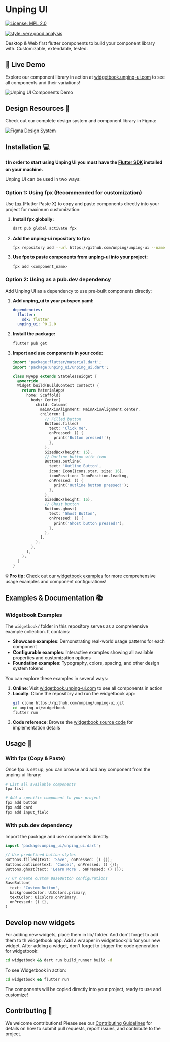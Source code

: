 # Unping UI

[![License: MPL 2.0](https://img.shields.io/badge/License-MPL_2.0-brightgreen.svg)](https://opensource.org/licenses/MPL-2.0)

[![style: very good analysis][very_good_analysis_badge]][very_good_analysis_link]

Desktop & Web first flutter components to build your component library with. Customizable, extendable, tested.

## 🌟 Live Demo

Explore our component library in action at [widgetbook.unping-ui.com](https://widgetbook.unping-ui.com) to see all components and their variations!

![Unping UI Components Demo](assets/images/widgetbook-demo.gif)

## Design Resources 🎨

Check out our complete design system and component library in Figma:

[![Figma Design System](https://img.shields.io/badge/Figma-Design%20System-F24E1E?style=for-the-badge&logo=figma&logoColor=white)](https://www.figma.com/community/file/1545817431010952080)

## Installation 💻

**❗ In order to start using Unping Ui you must have the [Flutter SDK][flutter_install_link] installed on your machine.**

Unping UI can be used in two ways:

### Option 1: Using fpx (Recommended for customization)

Use [fpx][fpx_link] (Flutter Paste X) to copy and paste components directly into your project for maximum customization:

1. **Install fpx globally:**
   ```sh
   dart pub global activate fpx
   ```

2. **Add the unping-ui repository to fpx:**
   ```sh
   fpx repository add --url https://github.com/unping/unping-ui --name unping-ui
   ```

3. **Use fpx to paste components from unping-ui into your project:**
   ```sh
   fpx add <component_name>
   ```

### Option 2: Using as a pub.dev dependency

Add Unping UI as a dependency to use pre-built components directly:

1. **Add unping_ui to your pubspec.yaml:**
   ```yaml
   dependencies:
     flutter:
       sdk: flutter
     unping_ui: ^0.2.0
   ```

2. **Install the package:**
   ```sh
   flutter pub get
   ```

3. **Import and use components in your code:**
   ```dart
   import 'package:flutter/material.dart';
   import 'package:unping_ui/unping_ui.dart';

   class MyApp extends StatelessWidget {
     @override
     Widget build(BuildContext context) {
       return MaterialApp(
         home: Scaffold(
           body: Center(
             child: Column(
               mainAxisAlignment: MainAxisAlignment.center,
               children: [
                 // Filled button
                 Buttons.filled(
                   text: 'Click me',
                   onPressed: () {
                     print('Button pressed!');
                   },
                 ),
                 SizedBox(height: 16),
                 // Outline button with icon
                 Buttons.outline(
                   text: 'Outline Button',
                   icon: Icon(Icons.star, size: 16),
                   iconPosition: IconPosition.leading,
                   onPressed: () {
                     print('Outline button pressed!');
                   },
                 ),
                 SizedBox(height: 16),
                 // Ghost button
                 Buttons.ghost(
                   text: 'Ghost Button',
                   onPressed: () {
                     print('Ghost button pressed!');
                   },
                 ),
               ],
             ),
           ),
         ),
       );
     }
   }
   ```

**💡 Pro tip:** Check out our [widgetbook examples](https://github.com/unping/unping-ui/tree/main/widgetbook) for more comprehensive usage examples and component configurations!

## Examples & Documentation 📚

### Widgetbook Examples
The `widgetbook/` folder in this repository serves as a comprehensive example collection. It contains:

- **Showcase examples**: Demonstrating real-world usage patterns for each component
- **Configurable examples**: Interactive examples showing all available properties and customization options
- **Foundation examples**: Typography, colors, spacing, and other design system tokens

You can explore these examples in several ways:

1. **Online**: Visit [widgetbook.unping-ui.com](https://widgetbook.unping-ui.com) to see all components in action
2. **Locally**: Clone the repository and run the widgetbook app:
   ```sh
   git clone https://github.com/unping/unping-ui.git
   cd unping-ui/widgetbook
   flutter run
   ```
3. **Code reference**: Browse the [widgetbook source code](https://github.com/unping/unping-ui/tree/main/widgetbook/lib) for implementation details

## Usage 🚀

### With fpx (Copy & Paste)

Once fpx is set up, you can browse and add any component from the unping-ui library:

```sh
# List all available components
fpx list

# Add a specific component to your project
fpx add button
fpx add card
fpx add input_field
```

### With pub.dev dependency

Import the package and use components directly:

```dart
import 'package:unping_ui/unping_ui.dart';

// Use predefined button styles
Buttons.filled(text: 'Save', onPressed: () {});
Buttons.outline(text: 'Cancel', onPressed: () {});
Buttons.ghost(text: 'Learn More', onPressed: () {});

// Or create custom BaseButton configurations
BaseButton(
  text: 'Custom Button',
  backgroundColor: UiColors.primary,
  textColor: UiColors.onPrimary,
  onPressed: () {},
)
```

## Develop new widgets

For adding new widgets, place them in lib/ folder. And don't forget to add them to th widgetbook app. Add a wrapper in widgetbook/lib for your new widget.
After adding a widget, don't forget to trigger the code generation for widgetbook:
```sh
cd widgetbook && dart run build_runner build -d
```

To see Widgetbook in action:
```sh
cd widgetbook && flutter run
```

The components will be copied directly into your project, ready to use and customize!

## Contributing 🤝

We welcome contributions! Please see our [Contributing Guidelines](CONTRIBUTING.md) for details on how to submit pull requests, report issues, and contribute to the project.

[flutter_install_link]: https://docs.flutter.dev/get-started/install
[fpx_link]: https://pub.dev/packages/fpx
[license_link]: https://opensource.org/license/mpl-2-0
[very_good_analysis_badge]: https://img.shields.io/badge/style-very_good_analysis-B22C89.svg
[very_good_analysis_link]: https://pub.dev/packages/very_good_analysis
